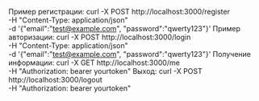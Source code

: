 Пример регистрации:
curl -X POST http://localhost:3000/register \
  -H "Content-Type: application/json" \
  -d '{"email":"test@example.com", "password":"qwerty123"}'
Пример авторизации:
curl -X POST http://localhost:3000/login \
  -H "Content-Type: application/json" \
  -d '{"email":"test@example.com", "password":"qwerty123"}'
Получение информации:
curl -X GET http://localhost:3000/me \
  -H "Authorization: bearer yourtoken"
Выход:
curl -X POST http://localhost:3000/logout \
  -H "Authorization: bearer yourtoken"
